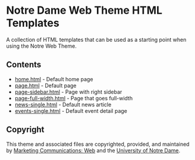 # Notre Dame Web Theme HTML Templates

A collection of HTML templates that can be used as a starting point when using the Notre Web Theme.

## Contents

* [home.html](home.html) - Default home page
* [page.html](page.html) - Default page
* [page-sidebar.html](page-sidebar.html) - Page with right sidebar
* [page-full-width.html](page-full-width.html) - Page that goes full-width
* [news-single.html](news_single.html) - Default news article
* [events-single.html](events_single.html) -  Default event detail page

## Copyright

This theme and associated files are copyrighted, provided, and maintained by [Marketing Communications: Web](https://marcomm.nd.edu/web/) and the [University of Notre Dame](https://www.nd.edu/).